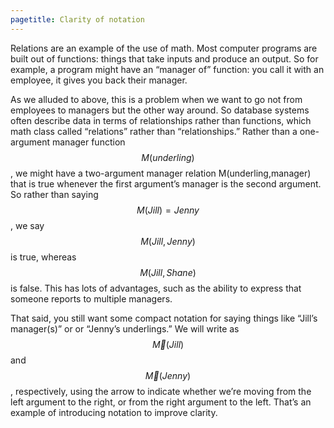 ```yaml
---
pagetitle: Clarity of notation
---
```

Relations are an example of the use of math.  Most computer programs are built out of functions: things that take inputs and produce an output.  So for example, a program might have an “manager of” function: you call it with an employee, it gives you back their manager.

As we alluded to above, this is a problem when we want to go not from employees to managers but the other way around.  So database systems often describe data in terms of relationships rather than functions, which math class called “relations” rather than “relationships.”  Rather than a one-argument manager function $$M(underling)$$, we might have a two-argument manager relation M(underling,manager) that is true whenever the first argument’s manager is the second argument.  So rather than saying $$M(Jill)=Jenny$$, we say $$M(Jill,Jenny)$$ is true, whereas $$M(Jill,Shane)$$ is false.  This has lots of advantages, such as the ability to express that someone reports to multiple managers.

That said, you still want some compact notation for saying things like “Jill’s manager(s)” or or “Jenny’s underlings.”  We will write as $$\overrightarrow{M}(Jill)$$ and $$\overleftarrow{M}(Jenny)$$, respectively, using the arrow to indicate whether we’re moving from the left argument to the right, or from the right argument to the left.  That’s an example of introducing notation to improve clarity.
